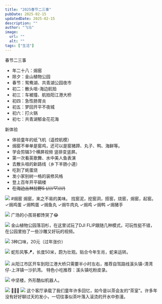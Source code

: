 ```yaml
---
title: "2025春节二三事"
pubDate: 2025-02-15
updatedDate: 2025-02-15
description: ""
author: "飞马"
image:
  url: ""
  alt: ""
tags: ["生活"]
---
```


春节二三事

- 年二十八：焗窑
- 除夕：金山植物公园
- 春节：鸳鸯湖、共青湖公园夜市
- 初二：散头咀-海边航拍
- 初三：车被撞、航拍阳江港大桥
- 初四：急性肠胃炎
- 初五：梦回开平不夜城
- 初六：打火锅
- 初七：共青湖郁金花花海

新体验

- 体验童年的纸飞机（遥控航模）
- 焗窑不单单是窑鸡，还可以是窑猪蹄、丸子、鸭、海鲜等。
- 学会剪辑3个横屏视频 竖排变竖屏。
- 第一次看英歌舞、水中美人鱼表演
- 去散头咀的新路线（乡下羊肠小道）
- 吃到了蚝蛋烧
- 发小家别树一格的装修风格
- 登上百年开平碉楼
- ~~在海边丛林拉野S (_////▽////_)~~

![](https://pub-f6568df0c58643a2bf2e7a9c9afa98b1.r2.dev/2025/02/15/17395903620384.jpg) #焗窑 焗窑，来之不易的美味。
找窑泥，挖窑洞，搭窑，烧窑，焗窑，起窑。
✓焗鸡蛋
✓焗鸭蛋
✓焗鱼丸
✓焗牛肉丸
✓焗鸡
✓焗鸭
✓焗猪手

![](https://pub-f6568df0c58643a2bf2e7a9c9afa98b1.r2.dev/2025/02/15/17395914849271.jpg)
广场的小孩哥都馋哭了😂

![](https://pub-f6568df0c58643a2bf2e7a9c9afa98b1.r2.dev/2025/02/15/17395919321166.jpg)
金山植物公园落羽杉，在这里试玩了DJI FLIP跟随几种模式，可玩性挺不错，在公园里拍了一些沙雕又好玩的视频。

![](https://pub-f6568df0c58643a2bf2e7a9c9afa98b1.r2.dev/2025/02/15/17395924492470.jpg)
3种口味，20元（过年涨价）

![](https://pub-f6568df0c58643a2bf2e7a9c9afa98b1.r2.dev/2025/02/15/17395955322630.jpg)
蛇形风筝🪁，长度50米，蔚为壮观。贴合今年生肖，蛇来运转。

![](https://pub-f6568df0c58643a2bf2e7a9c9afa98b1.r2.dev/2025/02/15/17395956191435.jpg)
从阳江市区开车到阳江港大桥只需要半小时左右，推荐自驾路线溪头镇-清湾仔-上洋镇一沙扒湾。
特色小吃推荐：溪头镇吃粉皮录。

![](https://pub-f6568df0c58643a2bf2e7a9c9afa98b1.r2.dev/2025/02/15/17395963246108.jpg)
中坚楼，外形酷似机器人。

![](https://pub-f6568df0c58643a2bf2e7a9c9afa98b1.r2.dev/2025/02/15/17395967258033.jpg)
🧜🏻‍♀️
![](https://pub-f6568df0c58643a2bf2e7a9c9afa98b1.r2.dev/2025/02/15/17395969992428.jpg)
这个客厅承载了我们童年许多回忆，如今是以茶会友的“茶室”。许多年没有好好聊过天的发小，一切往事似茶叶落入滚烫的开水中弥漫。
